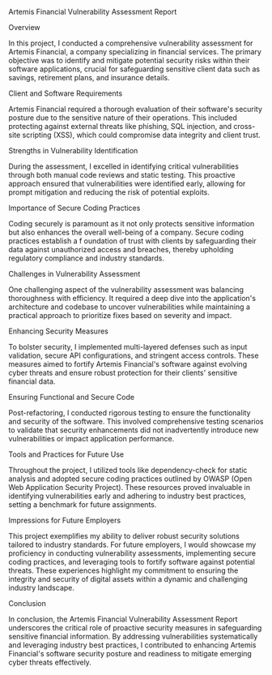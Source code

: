 Artemis Financial Vulnerability Assessment Report

Overview

In this project, I conducted a comprehensive vulnerability assessment for Artemis Financial, 
a company specializing in financial services. The primary objective was to identify and mitigate 
potential security risks within their software applications, crucial for safeguarding sensitive 
client data such as savings, retirement plans, and insurance details.

Client and Software Requirements

Artemis Financial required a thorough evaluation of their software's security posture due to 
the sensitive nature of their operations. This included protecting against external
threats like phishing, SQL injection, and cross-site scripting (XSS), which could compromise 
data integrity and client trust.

Strengths in Vulnerability Identification

During the assessment, I excelled in identifying critical 
vulnerabilities through both manual code reviews and static testing. This proactive 
approach ensured that vulnerabilities were identified early, allowing for prompt mitigation 
and reducing the risk of potential exploits.

Importance of Secure Coding Practices

Coding securely is paramount as it not only protects sensitive 
information but also enhances the overall well-being of a company. Secure coding practices establish a f
oundation of trust with clients by safeguarding their data against unauthorized access and breaches, 
thereby upholding regulatory compliance and industry standards.

Challenges in Vulnerability Assessment

One challenging aspect of the vulnerability assessment was balancing thoroughness with efficiency.
 It required a deep dive into the application's architecture and codebase to uncover vulnerabilities
 while maintaining a practical approach to prioritize fixes based on severity and impact.

Enhancing Security Measures

To bolster security, I implemented multi-layered defenses such as input validation, secure API
 configurations, and stringent access controls. These measures aimed to fortify Artemis Financial's 
software against evolving cyber threats and ensure robust protection for their clients' sensitive 
financial data.

Ensuring Functional and Secure Code

Post-refactoring, I conducted rigorous testing to ensure the functionality 
and security of the software. This involved comprehensive testing scenarios to validate that 
security enhancements did not inadvertently introduce new vulnerabilities or impact application
performance.

Tools and Practices for Future Use

Throughout the project, I utilized tools like dependency-check for static analysis and adopted 
secure coding practices outlined by OWASP (Open Web Application Security Project). These resources 
proved invaluable in identifying vulnerabilities early and adhering to industry best practices,
 setting a benchmark for future assignments.

Impressions for Future Employers

This project exemplifies my ability to deliver robust security solutions 
tailored to industry standards. For future employers, I would showcase my proficiency 
in conducting vulnerability assessments, implementing secure coding practices, and leveraging 
tools to fortify software against potential threats. These experiences highlight my commitment to 
ensuring the integrity and security of digital assets within a dynamic and challenging industry landscape.

Conclusion

In conclusion, the Artemis Financial Vulnerability Assessment Report underscores 
the critical role of proactive security measures in safeguarding sensitive financial
 information. By addressing vulnerabilities systematically and leveraging industry best practices, 
I contributed to enhancing Artemis Financial's software security posture and readiness to mitigate
emerging cyber threats effectively.
